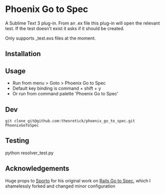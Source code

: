 Phoenix Go to Spec
================

A Sublime Text 3 plug-in. From an .ex file this plug-in will open the relevant
test. If the test doesn't exist it asks if it should be created.

Only supports _test.exs files at the moment.

Installation
------------

Usage
-----
- Run from menu > Goto > Phoenix Go to Spec
- Default key binding is command + shift + y
- Or run from command palette 'Phoenix Go to Spec'

Dev
----

    git clone git@github.com:theoretick/phoenix_go_to_spec.git PhoenixGoToSpec

Testing
-------

  python resolver_test.py

Acknowledgements
-----------

Huge props to [Sporto](https://github.com/sporto) for his original work on
[Rails Go to Spec](http://github.com/sporto/rails_go_to_spec), which I
shamelessly forked and changed minor configuration
